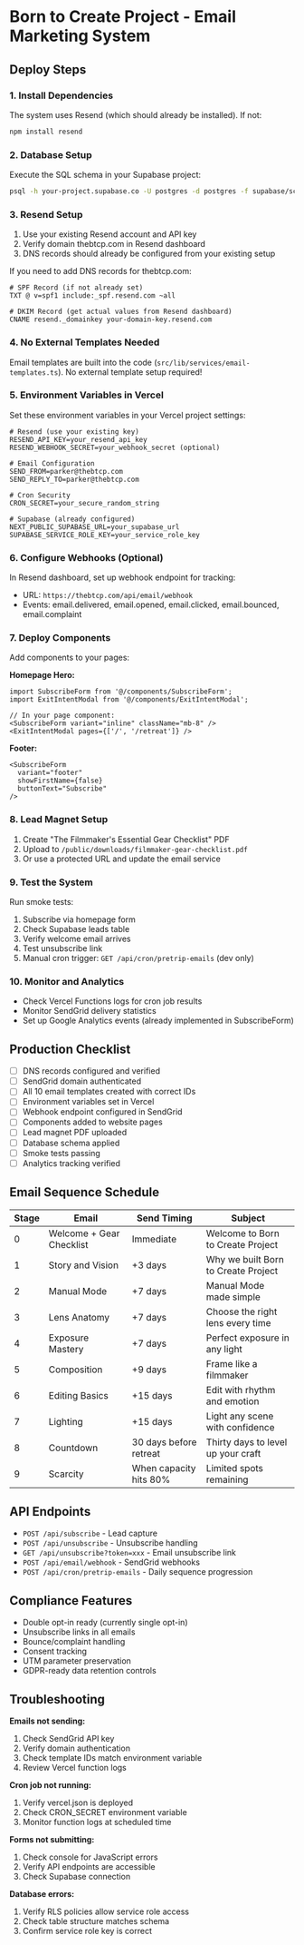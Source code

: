 # Born to Create Project - Email Marketing System

## Deploy Steps

### 1. Install Dependencies
The system uses Resend (which should already be installed). If not:
```bash
npm install resend
```

### 2. Database Setup
Execute the SQL schema in your Supabase project:
```bash
psql -h your-project.supabase.co -U postgres -d postgres -f supabase/schema.sql
```

### 3. Resend Setup
1. Use your existing Resend account and API key
2. Verify domain thebtcp.com in Resend dashboard
3. DNS records should already be configured from your existing setup

If you need to add DNS records for thebtcp.com:
```dns
# SPF Record (if not already set)
TXT @ v=spf1 include:_spf.resend.com ~all

# DKIM Record (get actual values from Resend dashboard)
CNAME resend._domainkey your-domain-key.resend.com
```

### 4. No External Templates Needed
Email templates are built into the code (`src/lib/services/email-templates.ts`). No external template setup required!

### 5. Environment Variables in Vercel
Set these environment variables in your Vercel project settings:

```env
# Resend (use your existing key)
RESEND_API_KEY=your_resend_api_key
RESEND_WEBHOOK_SECRET=your_webhook_secret (optional)

# Email Configuration  
SEND_FROM=parker@thebtcp.com
SEND_REPLY_TO=parker@thebtcp.com

# Cron Security
CRON_SECRET=your_secure_random_string

# Supabase (already configured)
NEXT_PUBLIC_SUPABASE_URL=your_supabase_url
SUPABASE_SERVICE_ROLE_KEY=your_service_role_key
```

### 6. Configure Webhooks (Optional)
In Resend dashboard, set up webhook endpoint for tracking:
- URL: `https://thebtcp.com/api/email/webhook`
- Events: email.delivered, email.opened, email.clicked, email.bounced, email.complaint

### 7. Deploy Components
Add components to your pages:

**Homepage Hero:**
```tsx
import SubscribeForm from '@/components/SubscribeForm';
import ExitIntentModal from '@/components/ExitIntentModal';

// In your page component:
<SubscribeForm variant="inline" className="mb-8" />
<ExitIntentModal pages={['/', '/retreat']} />
```

**Footer:**
```tsx
<SubscribeForm 
  variant="footer" 
  showFirstName={false}
  buttonText="Subscribe"
/>
```

### 8. Lead Magnet Setup
1. Create "The Filmmaker's Essential Gear Checklist" PDF
2. Upload to `/public/downloads/filmmaker-gear-checklist.pdf`
3. Or use a protected URL and update the email service

### 9. Test the System
Run smoke tests:
1. Subscribe via homepage form
2. Check Supabase leads table
3. Verify welcome email arrives
4. Test unsubscribe link
5. Manual cron trigger: `GET /api/cron/pretrip-emails` (dev only)

### 10. Monitor and Analytics
- Check Vercel Functions logs for cron job results
- Monitor SendGrid delivery statistics
- Set up Google Analytics events (already implemented in SubscribeForm)

## Production Checklist

- [ ] DNS records configured and verified
- [ ] SendGrid domain authenticated
- [ ] All 10 email templates created with correct IDs
- [ ] Environment variables set in Vercel
- [ ] Webhook endpoint configured in SendGrid
- [ ] Components added to website pages
- [ ] Lead magnet PDF uploaded
- [ ] Database schema applied
- [ ] Smoke tests passing
- [ ] Analytics tracking verified

## Email Sequence Schedule

| Stage | Email | Send Timing | Subject |
|-------|--------|-------------|---------|
| 0 | Welcome + Gear Checklist | Immediate | Welcome to Born to Create Project |
| 1 | Story and Vision | +3 days | Why we built Born to Create Project |
| 2 | Manual Mode | +7 days | Manual Mode made simple |
| 3 | Lens Anatomy | +7 days | Choose the right lens every time |
| 4 | Exposure Mastery | +7 days | Perfect exposure in any light |
| 5 | Composition | +9 days | Frame like a filmmaker |
| 6 | Editing Basics | +15 days | Edit with rhythm and emotion |
| 7 | Lighting | +15 days | Light any scene with confidence |
| 8 | Countdown | 30 days before retreat | Thirty days to level up your craft |
| 9 | Scarcity | When capacity hits 80% | Limited spots remaining |

## API Endpoints

- `POST /api/subscribe` - Lead capture
- `POST /api/unsubscribe` - Unsubscribe handling  
- `GET /api/unsubscribe?token=xxx` - Email unsubscribe link
- `POST /api/email/webhook` - SendGrid webhooks
- `POST /api/cron/pretrip-emails` - Daily sequence progression

## Compliance Features

- Double opt-in ready (currently single opt-in)
- Unsubscribe links in all emails
- Bounce/complaint handling
- Consent tracking
- UTM parameter preservation
- GDPR-ready data retention controls

## Troubleshooting

**Emails not sending:**
1. Check SendGrid API key
2. Verify domain authentication
3. Check template IDs match environment variable
4. Review Vercel function logs

**Cron job not running:**
1. Verify vercel.json is deployed
2. Check CRON_SECRET environment variable
3. Monitor function logs at scheduled time

**Forms not submitting:**
1. Check console for JavaScript errors
2. Verify API endpoints are accessible
3. Check Supabase connection

**Database errors:**
1. Verify RLS policies allow service role access
2. Check table structure matches schema
3. Confirm service role key is correct